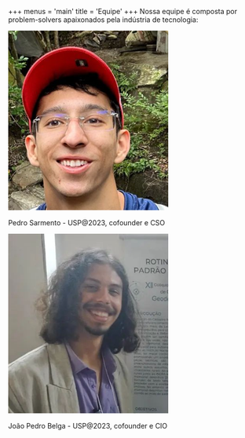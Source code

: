 +++
menus = 'main'
title = 'Equipe'
+++
Nossa equipe é composta por problem-solvers apaixonados pela indústria de tecnologia:


![Foto de João Pedro Belga](./images/pedro.png)

Pedro Sarmento - USP@2023, cofounder e CSO


![Foto de João Pedro Belga](./images/joao.png)

João Pedro Belga - USP@2023, cofounder e CIO